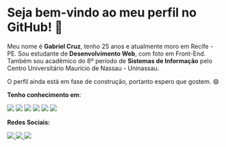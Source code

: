# Seja bem-vindo ao meu perfil no GitHub! 👋

Meu nome é **Gabriel Cruz**, tenho 25 anos e atualmente moro em Recife - PE.
Sou estudante de **Desenvolvimento Web**, com foto em Front-End. Também sou acadêmico do 8º período de **Sistemas de Informação** pelo Centro Universitário Maurício de Nassau - Uninassau.

O perfil ainda está em fase de construção, portanto espero que gostem. :smile:

**Tenho conhecimento em**: <br/> 

<p> 
 <img src="https://img.shields.io/badge/HTML5-E34F26?style=for-the-badge&logo=html5&logoColor=white">
 <img src="https://img.shields.io/badge/CSS3-1572B6?style=for-the-badge&logo=css3&logoColor=white">
 <img src="https://img.shields.io/badge/JavaScript-F7DF1E?style=for-the-badge&logo=javascript&logoColor=black">
 <img src="https://img.shields.io/badge/Bootstrap-563D7C?style=for-the-badge&logo=bootstrap&logoColor=white">
 <img src="https://img.shields.io/badge/MySQL-00000F?style=for-the-badge&logo=mysql&logoColor=white">
 <img src="https://img.shields.io/badge/Git-F05032?style=for-the-badge&logo=git&logoColor=white" 
</p>

**Redes Sociais:**

<p align="left">
 <a href="https://www.linkedin.com/in/itsgabrielcruz/" alt="Linkedin">
   <img src="https://img.shields.io/badge/LinkedIn-0077B5?style=for-the-badge&logo=linkedin&logoColor=white"
 </a>
  
 <a href="https://api.whatsapp.com/send?phone=5581987343536" alt="WhatsApp">
   <img src="https://img.shields.io/badge/WhatsApp-25D366?style=for-the-badge&logo=whatsapp&logoColor=white"/> 
 </a>
  
 <a href="mailto:itsgabrielcruz@gmail.com" alt="Gmail">
  <img src="https://img.shields.io/badge/Gmail-D14836?style=for-the-badge&logo=gmail&logoColor=white" 
 </a> 
</p>
